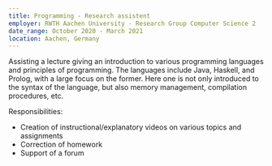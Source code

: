 ```yaml
---
title: Programming - Research assistent
employer: RWTH Aachen University - Research Group Computer Science 2
date_range: October 2020 - March 2021
location: Aachen, Germany
---
```

Assisting a lecture giving an introduction to various programming languages and principles of programming. The languages include Java, Haskell, and Prolog, with a large focus on the former. Here one is not only introduced to the syntax of the language, but also memory management, compilation procedures, etc.

Responsibilities:
- Creation of instructional/explanatory videos on various topics and assignments
- Correction of homework
- Support of a forum